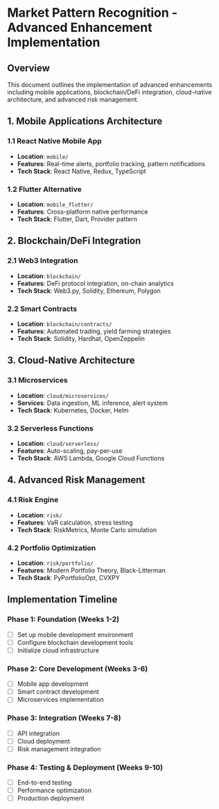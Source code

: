 # Market Pattern Recognition - Advanced Enhancement Implementation

## Overview
This document outlines the implementation of advanced enhancements including mobile applications, blockchain/DeFi integration, cloud-native architecture, and advanced risk management.

## 1. Mobile Applications Architecture

### 1.1 React Native Mobile App
- **Location**: `mobile/`
- **Features**: Real-time alerts, portfolio tracking, pattern notifications
- **Tech Stack**: React Native, Redux, TypeScript

### 1.2 Flutter Alternative
- **Location**: `mobile_flutter/`
- **Features**: Cross-platform native performance
- **Tech Stack**: Flutter, Dart, Provider pattern

## 2. Blockchain/DeFi Integration

### 2.1 Web3 Integration
- **Location**: `blockchain/`
- **Features**: DeFi protocol integration, on-chain analytics
- **Tech Stack**: Web3.py, Solidity, Ethereum, Polygon

### 2.2 Smart Contracts
- **Location**: `blockchain/contracts/`
- **Features**: Automated trading, yield farming strategies
- **Tech Stack**: Solidity, Hardhat, OpenZeppelin

## 3. Cloud-Native Architecture

### 3.1 Microservices
- **Location**: `cloud/microservices/`
- **Services**: Data ingestion, ML inference, alert system
- **Tech Stack**: Kubernetes, Docker, Helm

### 3.2 Serverless Functions
- **Location**: `cloud/serverless/`
- **Features**: Auto-scaling, pay-per-use
- **Tech Stack**: AWS Lambda, Google Cloud Functions

## 4. Advanced Risk Management

### 4.1 Risk Engine
- **Location**: `risk/`
- **Features**: VaR calculation, stress testing
- **Tech Stack**: RiskMetrics, Monte Carlo simulation

### 4.2 Portfolio Optimization
- **Location**: `risk/portfolio/`
- **Features**: Modern Portfolio Theory, Black-Litterman
- **Tech Stack**: PyPortfolioOpt, CVXPY

## Implementation Timeline

### Phase 1: Foundation (Weeks 1-2)
- [ ] Set up mobile development environment
- [ ] Configure blockchain development tools
- [ ] Initialize cloud infrastructure

### Phase 2: Core Development (Weeks 3-6)
- [ ] Mobile app development
- [ ] Smart contract development
- [ ] Microservices implementation

### Phase 3: Integration (Weeks 7-8)
- [ ] API integration
- [ ] Cloud deployment
- [ ] Risk management integration

### Phase 4: Testing & Deployment (Weeks 9-10)
- [ ] End-to-end testing
- [ ] Performance optimization
- [ ] Production deployment
